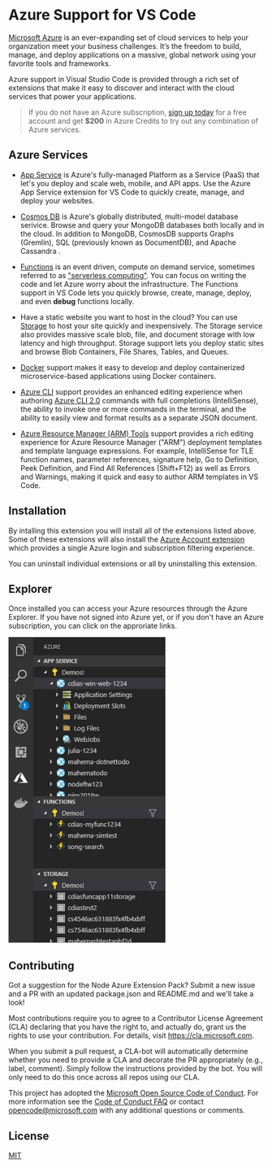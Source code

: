 
# Azure Support for VS Code

[Microsoft Azure](https://azure.microsoft.com/en-us/overview/what-is-azure/) is an ever-expanding set of cloud services to help your organization meet your business challenges. It’s the freedom to build, manage, and deploy applications on a massive, global network using your favorite tools and frameworks.

Azure support in Visual Studio Code is provided through a rich set of extensions that make it easy to discover and interact with the cloud services that power your applications. 

> If you do not have an Azure subscription, [sign up today](https://azure.microsoft.com/en-us/free/?b=16.48) for a free account and get **$200** in Azure Credits to try out any combination of Azure services.

## Azure Services

* [App Service](https://marketplace.visualstudio.com/items?itemName=ms-azuretools.vscode-azureappservice) is Azure's fully-managed Platform as a Service (PaaS) that let's you deploy and scale web, mobile, and API apps. Use the Azure App Service extension for VS Code to quickly create, manage, and deploy your websites.

* [Cosmos DB](https://marketplace.visualstudio.com/items?itemName=ms-azuretools.vscode-cosmosdb) is Azure's globally distributed, multi-model database serivice. Browse and query your MongoDB databases both locally and in the cloud. In addition to MongoDB, CosmosDB supports Graphs (Gremlin), SQL (previously known as DocumentDB), and Apache Cassandra .

* [Functions](https://marketplace.visualstudio.com/items?itemName=ms-azuretools.vscode-azurefunctions) is an event driven, compute on demand service, sometimes referred to as ["serverless computing"](https://en.wikipedia.org/wiki/Serverless_computing). You can focus on writing the code and let Azure worry about the infrastructure. The Functions support in VS Code lets you quickly browse, create, manage, deploy, and even **debug** functions locally.

* Have a static website you want to host in the cloud? You can use [Storage](https://marketplace.visualstudio.com/items?itemName=ms-azuretools.vscode-azurestorage) to host your site quickly and inexpensively. The Storage service also provides massive scale blob, file, and document storage with low latency and high throughput. Storage support lets you deploy static sites and browse Blob Containers, File Shares, Tables, and Queues.

* [Docker](https://marketplace.visualstudio.com/items?itemName=PeterJausovec.vscode-docker) support makes it easy to develop and deploy containerized microservice-based applications using Docker containers. 

* [Azure CLI](https://marketplace.visualstudio.com/items?itemName=ms-vscode.azurecli) support provides an enhanced editing experience when authoring [Azure CLI 2.0](https://aka.ms/AzureCLI2) commands with full completions (IntelliSense), the ability to invoke one or more commands in the terminal, and the ability to easily view and format results as a separate JSON document.

* [Azure Resource Manager (ARM) Tools](https://marketplace.visualstudio.com/items?itemName=msazurermtools.azurerm-vscode-tools) support provides a rich editing experience for Azure Resource Manager ("ARM") deployment templates and template language expressions. For example, IntelliSense for TLE function names, parameter references, signature help, Go to Definition, Peek Definition, and Find All References (Shift+F12) as well as Errors and Warnings, making it quick and easy to author ARM templates in VS Code.

## Installation

By intalling this extension you will install all of the extensions listed above. Some of these extensions will also install the [Azure Account extension](https://marketplace.visualstudio.com/items?itemName=ms-vscode.azure-account) which provides a single Azure login and subscription filtering experience.

You can uninstall individual extensions or all by uninstalling this extension.

## Explorer

Once installed you can access your Azure resources through the Azure Explorer. If you have not signed into Azure yet, or if you don't have an Azure subscription, you can click on the approriate links.

![Azure Explorer in VS Code](explorer.png)


## Contributing 

Got a suggestion for the Node Azure Extension Pack? Submit a new issue and a PR with an updated package.json and README.md and we'll take a look! 

Most contributions require you to agree to a Contributor License Agreement (CLA) declaring that you have the right to, and actually do, grant us the rights to use your contribution. For details, visit https://cla.microsoft.com.

When you submit a pull request, a CLA-bot will automatically determine whether you need to provide a CLA and decorate the PR appropriately (e.g., label, comment). Simply follow the instructions provided by the bot. You will only need to do this once across all repos using our CLA.

This project has adopted the [Microsoft Open Source Code of Conduct](https://opensource.microsoft.com/codeofconduct/). For more information see the [Code of Conduct FAQ](https://opensource.microsoft.com/codeofconduct/faq/) or contact [opencode@microsoft.com](mailto:opencode@microsoft.com) with any additional questions or comments.

## License

[MIT](LICENSE)
